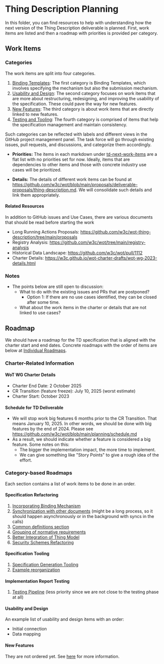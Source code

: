 # Thing Description Planning

In this folder, you can find resources to help with understanding how the next version of the Thing Description deliverable is planned.
First, work items are listed and then a roadmap with priorities is provided per category.

## Work Items

### Categories

The work items are split into four categories.

1. [Binding Templates](./td-next-work-items/binding-templates.md): The first category is Binding Templates, which involves specifying the mechanism but also the submission mechanism.
2. [Usability and Design](./td-next-work-items/usability-and-design.md): The second category focuses on work items that are more about restructuring, redesigning, and improving the usability of the specification. These could pave the way for new features.
3. [New Features](./td-next-work-items/new-features.md): The third category is about work items that are directly linked to new features.
4. [Testing and Tooling](./td-next-work-items/testing-and-tooling.md): The fourth category is comprised of items that help the specification management and maintain consistency.

Such categories can be reflected with labels and different views in the GitHub project management panel.
The task force will go through existing issues, pull requests, and discussions, and categorize them accordingly.

- **Priorities:** The items in each markdown under [td-next-work-items](./td-next-work-items) are a flat list with no priorities set for now. Ideally, items that are dependencies to other items and those with concrete industry use cases will be prioritized.

- **Details:** The details of different work items can be found at <https://github.com/w3c/wot/blob/main/proposals/deliverable-proposals/thing-description.md>. We will consolidate such details and link them appropriately.

#### Related Resources

In addition to GitHub issues and Use Cases, there are various documents that should be read before starting the work

- Long Running Actions Proposals: <https://github.com/w3c/wot-thing-description/tree/main/proposals>
- Registry Analysis: <https://github.com/w3c/wot/tree/main/registry-analysis>
- Historical Data Landscape: <https://github.com/w3c/wot/pull/1112>
- Charter Details: <https://w3c.github.io/wot-charter-drafts/wot-wg-2023-details.html>

### Notes

- The points below are still open to discussion:
  - What to do with the existing issues and PRs that are postponed?
    - Option 1: If there are no use cases identified, they can be closed after some time.
  - What about the work items in the charter or details that are not linked to use cases?

## Roadmap

We should have a roadmap for the TD specification that is aligned with the charter start and end dates.
Concrete roadmaps with the order of items are below at [Individual Roadmaps](#individual-roadmaps).

### Charter-Related Information

#### WoT WG Charter Details

- Charter End Date: 2 October 2025
- CR Transition (feature freeze): July 10, 2025 (worst estimate)
- Charter Start: October 2023

#### Schedule for TD Deliverable

- We will stop work big features 6 months prior to the CR Transition. That means January 10, 2025. In other words, we should be done with big features by the end of 2024. Please see https://github.com/w3c/wot/blob/main/planning/schedule.md
- As a result, we should indicate whether a feature is considered a big feature. Some notes on this:
  - The bigger the implementation impact, the more time to implement.
  - We can give something like "Story Points" to give a rough idea of the effort.

### Category-based Roadmaps

Each section contains a list of work items to be done in an order.

#### Specification Refactoring

1. [Incorporating Binding Mechanism](./td-next-work-items/binding-templates.md#binding-templates-integration)
2. [Synchronization with other documents](./td-next-work-items/usability-and-design.md#synchronization-with-other-documents) (might be a long process, so it should happen asynchronously or in the background with syncs in the calls)
3. [Common definitions section](./td-next-work-items/usability-and-design.md#common-definition-section)
4. [Grouping of normative requirements](./td-next-work-items/usability-and-design.md#grouping-of-normative-requirements)
5. [Better Integration of Thing Model](./td-next-work-items/usability-and-design.md#better-integration-of-thing-model)
6. [Security Schemes Refactoring](./td-next-work-items/usability-and-design.md#security-schemes-refactoring)

#### Specification Tooling

1. [Specification Generation Tooling](./td-next-work-items/testing-and-tooling.md#spec-generation)
2. [Example reorganization](./td-next-work-items/testing-and-tooling.md#examples-reorganization)

#### Implementation Report Testing

1. [Testing Pipeline](./td-next-work-items/testing-and-tooling.md#testing-procedure) (less priority since we are not close to the testing phase at all)

#### Usability and Design

An example list of usability and design items with an order:

- Initial connection
- Data mapping

#### New Features

They are not ordered yet. See [here](./td-next-work-items/new-features.md) for more information.
